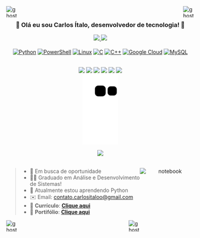 <div>
    <a href="https://github.com/carlositaloo/carlositaloo/blob/main/Curr%C3%ADculo/Curr%C3%ADculo_CARLOS_ITALO.pdf" onclick="return false;">
        <img align="left" alt="ghost" height="30" width="30" src="https://media.giphy.com/media/cq8qwbRUWruRG/giphy.gif">
    </a>
</div>
<div>
    <a href="https://github.com/carlositaloo/Portfolio" onclick="return false;">
        <img align="right" alt="ghost" height="30" width="30" src="https://media.giphy.com/media/QU86X0DlOCBCL5feZZ/giphy.gif">
    </a>
</div>
<br>



<div align="center">
    <h3>👋 Olá eu sou Carlos Ítalo, desenvolvedor de tecnologia! 👋</h2>
    <p></p>
</div>

<div align="center">
	<a href="#">
        <img height="160em" src="https://github-readme-stats.vercel.app/api?username=carlositaloo&locale=pt-br&show_icons=true&theme=dark&include_all_commits=true&count_private=true&icon_color=2234AE&title_color=EDBC2E&text_color=D3D3D3&border_color=1d2735&bg_color=0,0d1117,130F40"/>
        <img height="160em" src="https://github-readme-stats.vercel.app/api/top-langs/?username=carlositaloo&locale=pt-br&layout=compact&langs_count=7&theme=dark&title_color=EDBC2E&border_color=1d2735&bg_color=0,130F40,0d1117"/>
    </a>
</div>

<!--
  <img align="center" src="https://github-readme-stats.vercel.app/api/top-langs/?username=carlositaloo&exclude_repo=carlositaloo&hide_title=true&theme=gotham"/>
-->

<div align="center"><br>
    <!-- https://github.com/devicons/devicon/tree/master/icons -->
    <!-- https://github.com/tandpfun/skill-icons#readme -->
    <a href="#"><img align="center" alt="Python" title="Python" height="32" width="40" src="https://skillicons.dev/icons?i=py"></a>
    <a href="#"><img align="center" alt="PowerShell" title="PowerShell" height="32" width="32" src="https://skillicons.dev/icons?i=powershell"></a>
    <a href="#"><img align="center" alt="Linux" title="Linux" height="32" width="32" src="https://skillicons.dev/icons?i=linux"></a>
    <a href="#"><img align="center" alt="C" title="C" height="32" width="40" src="https://skillicons.dev/icons?i=c"></a>
    <a href="#"><img align="center" alt="C++" title="C++" height="32" width="40" src="https://skillicons.dev/icons?i=cpp"></a>
    <a href="#"><img align="center" alt="Google Cloud" title="Google Cloud" height="32" width="40" src="https://skillicons.dev/icons?i=gcp"></a>
    <a href="#"><img align="center" alt="MySQL" title="MySQL" height="32" width="32" src="https://skillicons.dev/icons?i=mysql"></a>

</div>


##

<div align="center">
	<a href="https://www.linkedin.com/in/carlositaloo" target="_blank"><img src="https://img.shields.io/badge/-LinkedIn-%230077B5?style=for-the-badge&logo=linkedin&logoColor=white" target="_blank" align="center"></a>
	<a href="https://api.whatsapp.com/send?phone=5588993082379" target="_blank"><img src="https://img.shields.io/badge/WhatsApp-25D366?style=for-the-badge&logo=whatsapp&logoColor=white" target="_blank" align="center"></a>
	<a href="https://www.instagram.com/carlositaloo/" target="_blank"><img src="https://img.shields.io/badge/-Instagram-%23E4405F?style=for-the-badge&logo=instagram&logoColor=white" target="_blank" align="center"></a>
        <a href="https://www.twitch.tv/iNooTh" target="_blank"><img src="https://img.shields.io/badge/Twitch-9146FF?style=for-the-badge&logo=twitch&logoColor=white" target="_blank" align="center"></a>
        <a href="https://discord.gg/3ksGanN" target="_blank"><img src="https://img.shields.io/badge/Discord-7289DA?style=for-the-badge&logo=discord&logoColor=white" target="_blank" align="center"></a>
        <a href="mailto:contato.carlositaloo@gmail.com"><img src="https://img.shields.io/badge/-Gmail-%23333?style=for-the-badge&logo=gmail&logoColor=white" target="_blank" align="center"></a>
        
</div>

<div align="center">
    <a href="#">
        <img src="https://github.com/carlositaloo/carlositaloo/blob/output/github-contribution-grid-snake.svg" align="center">
        <p>
            <img src="https://komarev.com/ghpvc/?username=carlositaloo&color=blueviolet">
        </p>
    </a>
</div>

##

<!--
https://raw.githubusercontent.com/MicaelliMedeiros/micaellimedeiros/master/image/computer-illustration.png
-->
<div align="center">
    <a href="https://github.com/carlositaloo/Formata-o-Windows/tree/main/WindowsDebloater" onclick="return false;">
        <img src="https://media.giphy.com/media/juua9i2c2fA0AIp2iq/giphy.gif" width="146" height="146" align="right" alt="notebook">
    </a>
</div>

> - 🌱 Em busca de oportunidade
> - 👨‍🎓 Graduado em Análise e Desenvolvimento de Sistemas!
> - 🧩 Atualmente estou aprendendo Python
> - ✉️ Email: contato.carlositaloo@gmail.com
> - 👔 **Currículo**: [**Clique aqui**](https://github.com/carlositaloo/carlositaloo/blob/main/Curr%C3%ADculo/Curr%C3%ADculo_CARLOS_ITALO.pdf)
> - 📁 **Portifólio**: [**Clique aqui**](https://github.com/carlositaloo/Portfolio)
> <!-- > - 😄 Apelido: iNooTh -->


<div>
    <a href="https://github.com/carlositaloo/carlositaloo/blob/main/Curr%C3%ADculo/Curr%C3%ADculo_CARLOS_ITALO.pdf" onclick="return false;">
        <img align="left" alt="ghost" height="30" width="30" src="https://media.giphy.com/media/RAGUpYLsOX2Pm/giphy.gif">
    </a>
</div>
<div>
    <a href="https://github.com/carlositaloo/carlositaloo/blob/main/Curr%C3%ADculo/Curr%C3%ADculo_CARLOS_ITALO.pdf" onclick="return false;">
        <img align="right" alt="ghost" height="30" width="30" src="https://media.giphy.com/media/NctG5rLeF1Fm0/giphy.gif">
    </a>
</div>

